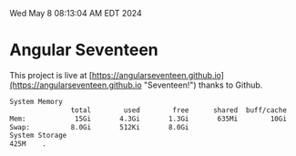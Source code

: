 Wed May  8 08:13:04 AM EDT 2024

# Angular Seventeen


This project is live at [https://angularseventeen.github.io](https://angularseventeen.github.io "Seventeen!") thanks to Github.

```bash
System Memory
               total        used        free      shared  buff/cache   available
Mem:            15Gi       4.3Gi       1.3Gi       635Mi        10Gi        10Gi
Swap:          8.0Gi       512Ki       8.0Gi
System Storage
425M	.
```
